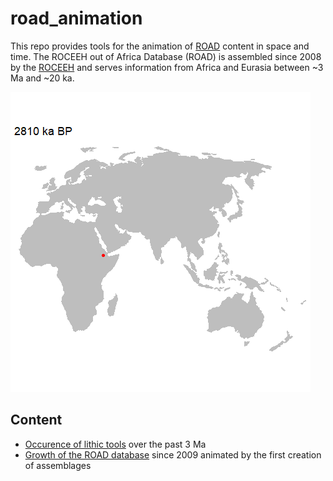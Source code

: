 # road_animation
 This repo provides tools for the animation of <a href="http://www.roceeh.uni-tuebingen.de/roadweb/smarty_road_simple_search.php" target="_blank">ROAD</a> content in space and time. The ROCEEH out of Africa Database (ROAD) is assembled since 2008 by the <a href="http://www.roceeh.net" target="_blank">ROCEEH</a> and serves information from Africa and Eurasia between ~3 Ma and ~20 ka. 

 ![Fast animation of humen occupation](/lithics/road_lithics3MaEXP_30sec_30fps.gif)
 
 ## Content
 - <a href="/lithics" target="_blank">Occurence of lithic tools</a> over the past 3 Ma 
 - <a href="/input" target="_blank">Growth of the ROAD database</a> since 2009 animated by the first creation of assemblages